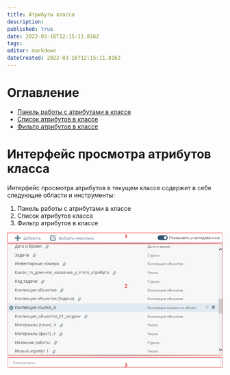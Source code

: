 ```yaml
---
title: Атрибуты класса
description: 
published: true
date: 2022-03-16T12:15:11.816Z
tags: 
editor: markdown
dateCreated: 2022-03-16T12:15:11.816Z
---
```


# Оглавление
- [Панель работы с атрибутами в классе](/ru/НЕОСИНТЕЗ/Управление-схемой-данных/Менеджер-классов/Панель-работы-с-атрибутами-в-классе)
- [Список атрибутов в классе](/ru/НЕОСИНТЕЗ/Управление-схемой-данных/Менеджер-классов/Список-атрибутов-в-классе)
- [Фильтр атрибутов в классе](/ru/НЕОСИНТЕЗ/Управление-схемой-данных/Менеджер-классов/Фильтр-атрибутов-в-классе)
# Интерфейс просмотра атрибутов класса
Интерфейс просмотра атрибутов в текущем классе содержит в себе следующие области и инструменты:
1. Панель работы с атрибутами в классе
1. Список атрибутов класса
1. Фильтр атрибутов в классе

![атрибуты_класса.png](/неосинтез/атрибуты_класса.png)